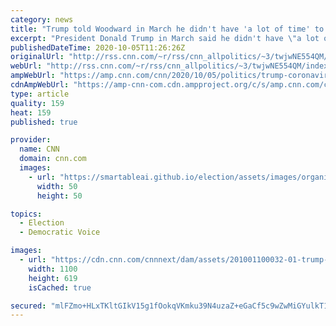 ```yaml
---
category: news
title: "Trump told Woodward in March he didn't have 'a lot of time' to meet with Fauci in newly released audio"
excerpt: "President Donald Trump in March said he didn't have \"a lot of time\" to meet with Dr. Anthony Fauci as the coronavirus pandemic surged across the US, according to newly released audio from an interview with journalist Bob Woodward.\n    \n"
publishedDateTime: 2020-10-05T11:26:26Z
originalUrl: "http://rss.cnn.com/~r/rss/cnn_allpolitics/~3/twjwNE554QM/index.html"
webUrl: "http://rss.cnn.com/~r/rss/cnn_allpolitics/~3/twjwNE554QM/index.html"
ampWebUrl: "https://amp.cnn.com/cnn/2020/10/05/politics/trump-coronavirus-woodward/index.html"
cdnAmpWebUrl: "https://amp-cnn-com.cdn.ampproject.org/c/s/amp.cnn.com/cnn/2020/10/05/politics/trump-coronavirus-woodward/index.html"
type: article
quality: 159
heat: 159
published: true

provider:
  name: CNN
  domain: cnn.com
  images:
    - url: "https://smartableai.github.io/election/assets/images/organizations/cnn.com-50x50.jpg"
      width: 50
      height: 50

topics:
  - Election
  - Democratic Voice

images:
  - url: "https://cdn.cnn.com/cnnnext/dam/assets/201001100032-01-trump-0930-super-tease.jpg"
    width: 1100
    height: 619
    isCached: true

secured: "mlFZmo+HLxTKltGIkV15g1fOokqVKmku39N4uzaZ+eGaCf5c9wZwMiGYulkT1LO8g/OCHGwHQaPpktaEjPHS3m3COwz8AkQmkJ9OggcxukxNNzwXXNdpSJsTM+SBSB/LCRHpqQhCInM7TezQrnMlm4pGm20DvfnwGUueJOMHjIsrY+RaFIiNgv//eBXCkqWnNf1l5eC/9PHxiwzAqbHlPStneu3bJRUfbrxtGePRQvslp4Hvi3RghnS7/PJ18uqGR1Ui5pAN/197pGUa3gMFm02I7xZEAtMH1B/Swks1Cg0AINrHWIXVeAsSzTtAf+n3oom3oNmyZGRUKH8L/OA/KLbqeVGno030QrBm3inuOjM=;CKwPEJ/RdiJo7g5EUuH/NA=="
---
```



